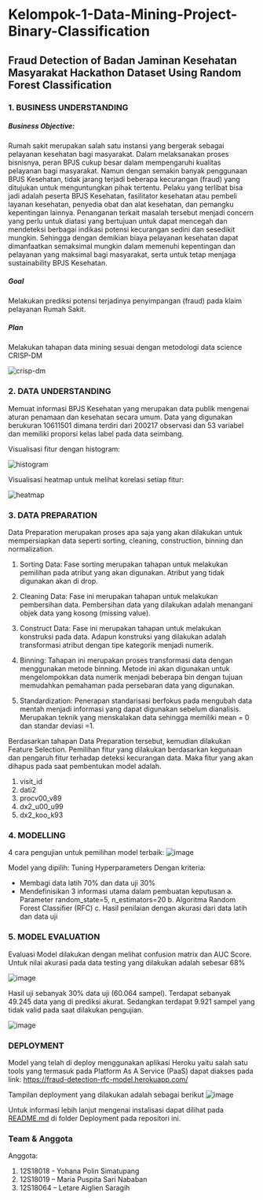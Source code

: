 # Kelompok-1-Data-Mining-Project-Binary-Classification

## Fraud Detection of Badan Jaminan Kesehatan Masyarakat Hackathon Dataset Using Random Forest Classification 

### 1. BUSINESS UNDERSTANDING

##### Business Objective: 

Rumah sakit merupakan salah satu instansi yang bergerak sebagai pelayanan kesehatan bagi masyarakat. Dalam melaksanakan proses bisnisnya, peran BPJS cukup besar dalam mempengaruhi kualitas pelayanan bagi masyarakat. Namun dengan semakin banyak penggunaan BPJS Kesehatan, tidak jarang terjadi beberapa kecurangan (fraud) yang ditujukan untuk menguntungkan pihak tertentu. Pelaku yang terlibat bisa jadi adalah peserta BPJS Kesehatan, fasilitator kesehatan atau pembeli layanan kesehatan, penyedia obat dan alat kesehatan, dan pemangku kepentingan lainnya. Penanganan terkait masalah tersebut menjadi concern yang perlu untuk diatasi yang bertujuan untuk dapat mencegah dan mendeteksi berbagai indikasi potensi kecurangan sedini dan sesedikit mungkin. Sehingga dengan demikian biaya pelayanan kesehatan dapat dimanfaatkan semaksimal mungkin dalam memenuhi kepentingan dan pelayanan yang maksimal bagi masyarakat, serta untuk tetap menjaga sustainability BPJS Kesehatan.

##### Goal

Melakukan prediksi potensi terjadinya penyimpangan (fraud) pada klaim pelayanan Rumah Sakit.

##### Plan 

Melakukan tahapan data mining sesuai dengan metodologi data science CRISP-DM

![crisp-dm](https://user-images.githubusercontent.com/60679684/144963018-c82be1bc-6408-4b48-8f3f-2e024ddc0d4b.png)

### 2. DATA UNDERSTANDING

Memuat informasi BPJS Kesehatan yang merupakan data publik mengenai aturan penamaan dan kesehatan 
secara umum. Data yang digunakan berukuran 10611501 dimana terdiri dari 200217 observasi dan 53 variabel dan memiliki proporsi kelas label pada data seimbang. 

Visualisasi fitur dengan histogram: 

![histogram](https://user-images.githubusercontent.com/60679635/144964154-0c6798db-9a48-485c-9172-ff3978b58fed.jpeg)

Visualisasi heatmap untuk melihat korelasi setiap fitur:

![heatmap](https://user-images.githubusercontent.com/60679635/144964175-2faac2d3-e795-49e8-8ae2-56b314af3044.jpeg)

### 3. DATA PREPARATION
Data Preparation merupakan proses apa saja yang akan dilakukan untuk mempersiapkan data seperti sorting, cleaning, construction, binning dan normalization.
1. Sorting Data:
Fase sorting merupakan tahapan untuk melakukan pemilihan pada atribut yang akan digunakan. Atribut yang tidak digunakan akan di drop.

2. Cleaning Data:
Fase ini merupakan tahapan untuk melakukan pembersihan data. Pembersihan data yang dilakukan adalah menangani objek data yang kosong (missing value).

3. Construct Data:
Fase ini merupakan tahapan untuk melakukan konstruksi pada data. Adapun konstruksi yang dilakukan adalah transformasi atribut dengan tipe kategorik menjadi numerik.

4. Binning:
Tahapan ini merupakan proses transformasi data dengan menggunakan metode binning. Metode ini akan digunakan untuk mengelompokkan data numerik menjadi beberapa bin dengan tujuan memudahkan pemahaman pada persebaran data yang digunakan. 

5. Standardization:
Penerapan standarisasi berfokus pada mengubah data mentah menjadi informasi yang dapat digunakan sebelum dianalisis. Merupakan teknik yang menskalakan data sehingga memiliki mean = 0 dan standar deviasi =1.

Berdasarkan tahapan Data Preparation tersebut, kemudian dilakukan Feature Selection. Pemilihan fitur yang dilakukan berdasarkan kegunaan dan pengaruh fitur terhadap deteksi kecurangan data. Maka fitur yang akan dihapus pada saat pembentukan model adalah. 
1. visit_id
2. dati2
3. procv00_v89
4. dx2_u00_u99
5. dx2_koo_k93

### 4. MODELLING
4 cara pengujian untuk pemilihan model terbaik:
![image](https://user-images.githubusercontent.com/60679635/144964027-df714aca-e62b-40de-9b8c-c418be920efe.png)

Model yang dipilih: Tuning Hyperparameters Dengan kriteria:
- Membagi data latih 70%  dan data uji 30%
- Mendefinisikan 3 informasi utama dalam pembuatan keputusan
a. Parameter random_state=5, n_estimators=20
b. Algoritma Random Forest Classifier (RFC)
c. Hasil penilaian dengan akurasi dari data latih dan data uji

### 5. MODEL EVALUATION
Evaluasi Model dilakukan dengan melihat confusion matrix dan AUC Score. Untuk nilai akurasi pada data testing yang dilakukan adalah sebesar 68% 

![image](https://user-images.githubusercontent.com/60679635/144964233-ab3878e2-325d-4cbc-bac8-16484c6ae84c.png)

Hasil uji sebanyak 30% data uji (60.064 sampel). 
Terdapat sebanyak 49.245 data yang di prediksi akurat. Sedangkan terdapat  9.921 sampel yang tidak valid pada saat dilakukan pengujian. 

![image](https://user-images.githubusercontent.com/60679635/144964276-d5c7f7f9-f072-4283-a5b3-a5f34bd982c5.png)


### DEPLOYMENT
Model yang telah di deploy menggunakan aplikasi Heroku yaitu salah satu tools yang termasuk pada Platform As A Service (PaaS) dapat diakses pada link: https://fraud-detection-rfc-model.herokuapp.com/

Tampilan deployment yang dilakukan adalah sebagai berikut
![image](https://user-images.githubusercontent.com/60679635/144964360-e9afa726-6c06-4111-a712-51d9f62dec08.png)


Untuk informasi lebih lanjut mengenai instalisasi dapat dilihat pada [README.md](Deployment/README.md) di folder Deployment pada repositori ini.

### Team & Anggota
Anggota:
1. 12S18018 - Yohana Polin Simatupang
2. 12S18019 – Maria Puspita Sari Nababan    
3. 12S18064 – Letare Aiglien Saragih
